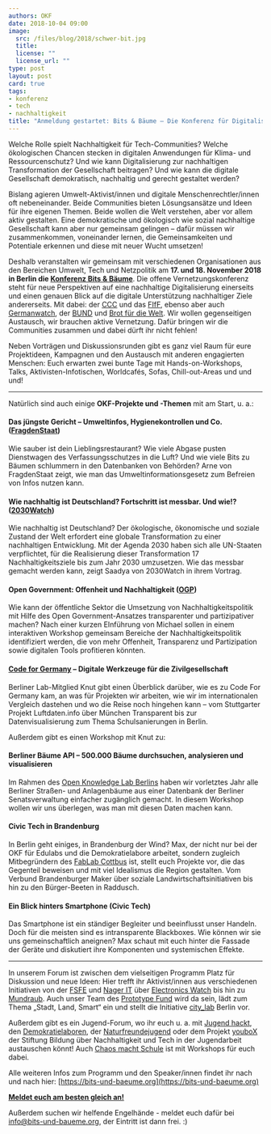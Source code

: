 ```yaml
---
authors: OKF
date: 2018-10-04 09:00
image: 
  src: /files/blog/2018/schwer-bit.jpg
  title: 
  license: ""
  license_url: ""
type: post
layout: post
card: true
tags:
- konferenz
- tech
- nachhaltigkeit
title: "Anmeldung gestartet: Bits & Bäume – Die Konferenz für Digitalisierung, Tech und Nachhaltigkeit"
---
```


Welche Rolle spielt Nachhaltigkeit für Tech-Communities? Welche ökologischen Chancen stecken in digitalen Anwendungen für Klima- und Ressourcenschutz? Und wie kann Digitalisierung zur nachhaltigen Transformation der Gesellschaft beitragen? Und wie kann die digitale Gesellschaft demokratisch, nachhaltig und gerecht gestaltet werden?

Bislang agieren Umwelt-Aktivist/innen und digitale Menschenrechtler/innen oft nebeneinander. Beide Communities bieten Lösungsansätze und Ideen für ihre eigenen Themen. Beide wollen die Welt verstehen, aber vor allem aktiv gestalten. Eine demokratische und ökologisch wie sozial nachhaltige Gesellschaft kann aber nur gemeinsam gelingen – dafür müssen wir zusammenkommen, voneinander lernen, die Gemeinsamkeiten und Potentiale erkennen und diese mit neuer Wucht umsetzen!

Deshalb veranstalten wir gemeinsam mit verschiedenen Organisationen aus den Bereichen Umwelt, Tech und Netzpolitik am **17. und 18. November 2018 in Berlin die [Konferenz Bits & Bäume](https://bits-und-baeume.org)**. Die offene Vernetzungskonferenz steht für neue Perspektiven auf eine nachhaltige Digitalisierung einerseits und einen genauen Blick auf die digitale Unterstützung nachhaltiger Ziele andererseits. Mit dabei: der [CCC](https://www.ccc.de/) und das [FIfF](https://www.fiff.de/), ebenso aber auch [Germanwatch](https://germanwatch.org/), der [BUND](https://www.bund.net/) und [Brot für die Welt](https://www.brot-fuer-die-welt.de/). Wir wollen gegenseitigen Austausch, wir brauchen aktive Vernetzung. Dafür bringen wir die Communities zusammen und dabei dürft ihr nicht fehlen!

Neben Vorträgen und Diskussionsrunden gibt es ganz viel Raum für eure Projektideen, Kampagnen und den Austausch mit anderen engagierten Menschen: Euch erwarten zwei bunte Tage mit Hands-on-Workshops, Talks, Aktivisten-Infotischen, Worldcafés, Sofas, Chill-out-Areas und und und!

----

Natürlich sind auch einige **OKF-Projekte und -Themen** mit am Start, u. a.:

#### Das jüngste Gericht – Umweltinfos, Hygienekontrollen und Co. ([FragdenStaat](https://fragdenstaat.de/))

Wie sauber ist dein Lieblingsrestaurant? Wie viele Abgase pusten Dienstwagen des Verfassungsschutzes in die Luft? Und wie viele Bits zu Bäumen schlummern in den Datenbanken von Behörden? Arne von FragdenStaat zeigt, wie man das Umweltinformationsgesetz zum Befreien von Infos nutzen kann.

#### Wie nachhaltig ist Deutschland? Fortschritt ist messbar. Und wie!? ([2030Watch](https://www.2030-watch.de/))

Wie nachhaltig ist Deutschland? Der ökologische, ökonomische und soziale Zustand der Welt erfordert eine globale Transformation zu einer nachhaltigen Entwicklung. Mit der Agenda 2030 haben sich alle UN-Staaten verpflichtet, für die Realisierung dieser Transformation 17 Nachhaltigkeitsziele bis zum Jahr 2030 umzusetzen. Wie das messbar gemacht werden kann, zeigt Saadya von 2030Watch in ihrem Vortrag.

#### Open Government: Offenheit und Nachhaltigkeit ([OGP](https://okfn.de/themen/offenes-regierungshandeln/))

Wie kann der öffentliche Sektor die Umsetzung von Nachhaltigkeitspolitik mit Hilfe des Open Government-Ansatzes transparenter und partizipativer machen? Nach einer kurzen EInführung von Michael sollen in einem interaktiven Workshop gemeinsam Bereiche der Nachhaltigkeitspolitik identifiziert werden, die von mehr Offenheit, Transparenz und Partizipation sowie digitalen Tools profitieren könnten.

#### [Code for Germany](https://codefor.de/) – Digitale Werkzeuge für die Zivilgesellschaft
Berliner Lab-Mitglied Knut gibt einen Überblick darüber, wie es zu Code For Germany kam, an was für Projekten wir arbeiten, wie wir im internationalen Vergleich dastehen und wo die Reise noch hingehen kann – vom Stuttgarter Projekt Luftdaten.info über München Transparent bis zur Datenvisualisierung zum Thema Schulsanierungen in Berlin.

Außerdem gibt es einen Workshop mit Knut zu: 
#### Berliner Bäume API – 500.000 Bäume durchsuchen, analysieren und visualisieren
Im Rahmen des [Open Knowledge Lab Berlins](https://codefor.de/berlin/) haben wir vorletztes Jahr alle Berliner Straßen- und Anlagenbäume aus einer Datenbank der Berliner Senatsverwaltung einfacher zugänglich gemacht. In diesem Workshop wollen wir uns überlegen, was man mit diesen Daten machen kann.

#### Civic Tech in Brandenburg
In Berlin geht einiges, in Brandenburg der Wind? Max, der nicht nur bei der OKF für Edulabs und die Demokratielabore arbeitet, sondern zugleich Mitbegründern des [FabLab Cottbus](http://blog.fablab-cottbus.de/) ist, stellt euch Projekte vor, die das Gegenteil beweisen und mit viel Idealismus die Region gestalten. Vom Verbund Brandenburger Maker über soziale Landwirtschaftsinitiativen bis hin zu den Bürger-Beeten in Raddusch. 

#### Ein Blick hinters Smartphone (Civic Tech)
Das Smartphone ist ein ständiger Begleiter und beeinflusst unser Handeln. Doch für die meisten sind es intransparente Blackboxes. Wie können wir sie uns gemeinschaftlich aneignen? Max schaut mit euch hinter die Fassade der Geräte und diskutiert ihre Komponenten und systemischen Effekte. 

----

In unserem Forum ist zwischen dem vielseitigen Programm Platz für Diskussion und neue Ideen: Hier trefft ihr Aktivist/innen aus verschiedenen Initiativen von der [FSFE](http://fsfe.org/) und [Nager IT](https://www.nager-it.de/) über [Electronics Watch](http://electronicswatch.org/de) bis hin zu [Mundraub](https://mundraub.org/). Auch unser Team des [Prototype Fund](https://prototypefund.de/) wird da sein, lädt zum Thema „Stadt, Land, Smart“ ein und stellt die Initiative [city_lab](http://citylab.berlin/) Berlin vor. 

Außerdem gibt es ein Jugend-Forum, wo ihr euch u. a. mit [Jugend hackt](https://jugendhackt.org/), den [Demokratielaboren](https://demokratielabore.de/), der [Naturfreundejugend](https://www.naturfreundejugend.de/) oder dem Projekt [youboX](https://youpan.de/) der Stiftung Bildung über Nachhaltigkeit und Tech in der Jugendarbeit austauschen könnt! Auch [Chaos macht Schule](https://www.ccc.de/schule) ist mit Workshops für euch dabei.

Alle weiteren Infos zum Programm und den Speaker/innen findet ihr nach und nach hier: [https://bits-und-baeume.org](https://bits-und-baeume.org)

**[Meldet euch am besten gleich an!](https://pretix.eu/bits-und-baeume/171811/)** 

Außerdem suchen wir helfende Engelhände - meldet euch dafür bei [info@bits-und-baueme.org](mailto:info@bits-und-baueme.org), der Eintritt ist dann frei. :)
